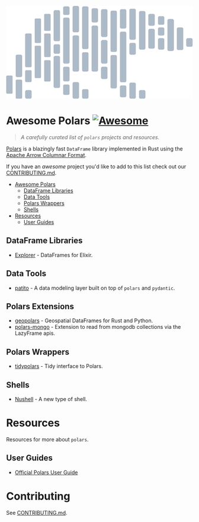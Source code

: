 ![Awesome pandas logo](/img/polars-logo-dimmed.svg)

# Awesome Polars [![Awesome](https://awesome.re/badge-flat2.svg)](https://awesome.re)

> *A carefully curated list of `polars` projects and resources.*

[Polars](https://github.com/pola-rs/polars) is a blazingly fast `DataFrame` library implemented in Rust using the [Apache Arrow Columnar Format](https://arrow.apache.org/docs/format/Columnar.html).

If you have an *awesome* project you'd like to add to this list check out our [CONTRIBUTING.md](/CONTRIBUTING.md).

- [Awesome Polars](#awesome-polars)
  - [DataFrame Libraries](#dataframe-libraries)
  - [Data Tools](#data-tools)
  - [Polars Wrappers](#polars-wrappers)
  - [Shells](#Shells)
- [Resources](#resources)
  - [User Guides](#user-guides)

## DataFrame Libraries

- [Explorer](https://github.com/elixir-nx/explorer) - DataFrames for Elixir.

## Data Tools

- [patito](https://github.com/kolonialno/patito) - A data modeling layer built on top of `polars` and `pydantic`.

## Polars Extensions

- [geopolars](https://github.com/geopolars/geopolars) - Geospatial DataFrames for Rust and Python.
- [polars-mongo](https://github.com/universalmind303/polars-mongo) - Extension to read from mongodb collections via the LazyFrame apis.

## Polars Wrappers

- [tidypolars](https://github.com/markfairbanks/tidypolars) - Tidy interface to Polars.

## Shells

- [Nushell](https://github.com/nushell/nushell) - A new type of shell.

# Resources

Resources for more about `polars`.

## User Guides

- [Official Polars User Guide](https://pola-rs.github.io/polars-book/user-guide/)

# Contributing

See [CONTRIBUTING.md](/CONTRIBUTING.md).
